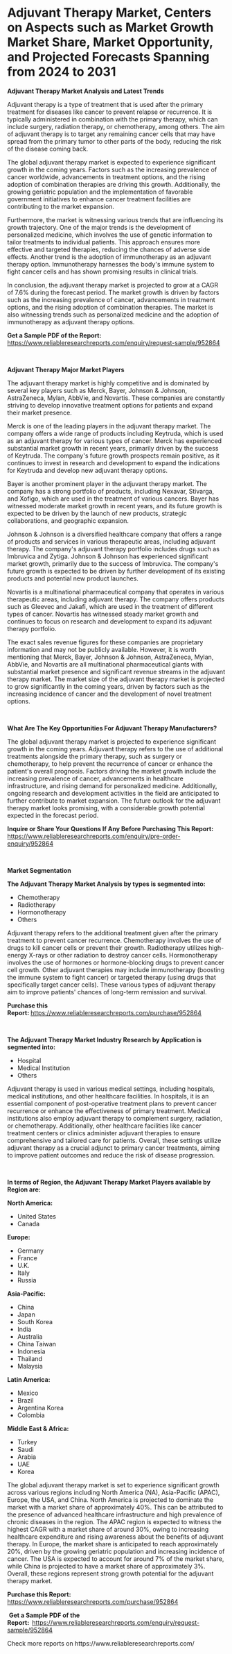 <p><h1>Adjuvant Therapy Market, Centers on Aspects such as Market Growth Market Share, Market Opportunity, and Projected Forecasts Spanning from 2024 to 2031</h1></p><p><strong>Adjuvant Therapy Market Analysis and Latest Trends</strong></p>
<p><p>Adjuvant therapy is a type of treatment that is used after the primary treatment for diseases like cancer to prevent relapse or recurrence. It is typically administered in combination with the primary therapy, which can include surgery, radiation therapy, or chemotherapy, among others. The aim of adjuvant therapy is to target any remaining cancer cells that may have spread from the primary tumor to other parts of the body, reducing the risk of the disease coming back.</p><p>The global adjuvant therapy market is expected to experience significant growth in the coming years. Factors such as the increasing prevalence of cancer worldwide, advancements in treatment options, and the rising adoption of combination therapies are driving this growth. Additionally, the growing geriatric population and the implementation of favorable government initiatives to enhance cancer treatment facilities are contributing to the market expansion.</p><p>Furthermore, the market is witnessing various trends that are influencing its growth trajectory. One of the major trends is the development of personalized medicine, which involves the use of genetic information to tailor treatments to individual patients. This approach ensures more effective and targeted therapies, reducing the chances of adverse side effects. Another trend is the adoption of immunotherapy as an adjuvant therapy option. Immunotherapy harnesses the body's immune system to fight cancer cells and has shown promising results in clinical trials.</p><p>In conclusion, the adjuvant therapy market is projected to grow at a CAGR of 7.6% during the forecast period. The market growth is driven by factors such as the increasing prevalence of cancer, advancements in treatment options, and the rising adoption of combination therapies. The market is also witnessing trends such as personalized medicine and the adoption of immunotherapy as adjuvant therapy options.</p></p>
<p><strong>Get a Sample PDF of the Report:&nbsp;</strong> <a href="https://www.reliableresearchreports.com/enquiry/request-sample/952864">https://www.reliableresearchreports.com/enquiry/request-sample/952864</a></p>
<p>&nbsp;</p>
<p><strong>Adjuvant Therapy Major Market Players</strong></p>
<p><p>The adjuvant therapy market is highly competitive and is dominated by several key players such as Merck, Bayer, Johnson & Johnson, AstraZeneca, Mylan, AbbVie, and Novartis. These companies are constantly striving to develop innovative treatment options for patients and expand their market presence.</p><p>Merck is one of the leading players in the adjuvant therapy market. The company offers a wide range of products including Keytruda, which is used as an adjuvant therapy for various types of cancer. Merck has experienced substantial market growth in recent years, primarily driven by the success of Keytruda. The company's future growth prospects remain positive, as it continues to invest in research and development to expand the indications for Keytruda and develop new adjuvant therapy options.</p><p>Bayer is another prominent player in the adjuvant therapy market. The company has a strong portfolio of products, including Nexavar, Stivarga, and Xofigo, which are used in the treatment of various cancers. Bayer has witnessed moderate market growth in recent years, and its future growth is expected to be driven by the launch of new products, strategic collaborations, and geographic expansion.</p><p>Johnson & Johnson is a diversified healthcare company that offers a range of products and services in various therapeutic areas, including adjuvant therapy. The company's adjuvant therapy portfolio includes drugs such as Imbruvica and Zytiga. Johnson & Johnson has experienced significant market growth, primarily due to the success of Imbruvica. The company's future growth is expected to be driven by further development of its existing products and potential new product launches.</p><p>Novartis is a multinational pharmaceutical company that operates in various therapeutic areas, including adjuvant therapy. The company offers products such as Gleevec and Jakafi, which are used in the treatment of different types of cancer. Novartis has witnessed steady market growth and continues to focus on research and development to expand its adjuvant therapy portfolio.</p><p>The exact sales revenue figures for these companies are proprietary information and may not be publicly available. However, it is worth mentioning that Merck, Bayer, Johnson & Johnson, AstraZeneca, Mylan, AbbVie, and Novartis are all multinational pharmaceutical giants with substantial market presence and significant revenue streams in the adjuvant therapy market. The market size of the adjuvant therapy market is projected to grow significantly in the coming years, driven by factors such as the increasing incidence of cancer and the development of novel treatment options.</p></p>
<p>&nbsp;</p>
<p><strong>What Are The Key Opportunities For Adjuvant Therapy Manufacturers?</strong></p>
<p><p>The global adjuvant therapy market is projected to experience significant growth in the coming years. Adjuvant therapy refers to the use of additional treatments alongside the primary therapy, such as surgery or chemotherapy, to help prevent the recurrence of cancer or enhance the patient's overall prognosis. Factors driving the market growth include the increasing prevalence of cancer, advancements in healthcare infrastructure, and rising demand for personalized medicine. Additionally, ongoing research and development activities in the field are anticipated to further contribute to market expansion. The future outlook for the adjuvant therapy market looks promising, with a considerable growth potential expected in the forecast period.</p></p>
<p><strong>Inquire or Share Your Questions If Any Before Purchasing This Report:</strong> <a href="https://www.reliableresearchreports.com/enquiry/pre-order-enquiry/952864">https://www.reliableresearchreports.com/enquiry/pre-order-enquiry/952864</a></p>
<p>&nbsp;</p>
<p><strong>Market Segmentation</strong></p>
<p><strong>The Adjuvant Therapy Market Analysis by types is segmented into:</strong></p>
<p><ul><li>Chemotherapy</li><li>Radiotherapy</li><li>Hormonotherapy</li><li>Others</li></ul></p>
<p><p>Adjuvant therapy refers to the additional treatment given after the primary treatment to prevent cancer recurrence. Chemotherapy involves the use of drugs to kill cancer cells or prevent their growth. Radiotherapy utilizes high-energy X-rays or other radiation to destroy cancer cells. Hormonotherapy involves the use of hormones or hormone-blocking drugs to prevent cancer cell growth. Other adjuvant therapies may include immunotherapy (boosting the immune system to fight cancer) or targeted therapy (using drugs that specifically target cancer cells). These various types of adjuvant therapy aim to improve patients' chances of long-term remission and survival.</p></p>
<p><strong>Purchase this Report:&nbsp;</strong><a href="https://www.reliableresearchreports.com/purchase/952864">https://www.reliableresearchreports.com/purchase/952864</a></p>
<p>&nbsp;</p>
<p><strong>The Adjuvant Therapy Market Industry Research by Application is segmented into:</strong></p>
<p><ul><li>Hospital</li><li>Medical Institution</li><li>Others</li></ul></p>
<p><p>Adjuvant therapy is used in various medical settings, including hospitals, medical institutions, and other healthcare facilities. In hospitals, it is an essential component of post-operative treatment plans to prevent cancer recurrence or enhance the effectiveness of primary treatment. Medical institutions also employ adjuvant therapy to complement surgery, radiation, or chemotherapy. Additionally, other healthcare facilities like cancer treatment centers or clinics administer adjuvant therapies to ensure comprehensive and tailored care for patients. Overall, these settings utilize adjuvant therapy as a crucial adjunct to primary cancer treatments, aiming to improve patient outcomes and reduce the risk of disease progression.</p></p>
<p>&nbsp;</p>
<p><strong>In terms of Region, the Adjuvant Therapy Market Players available by Region are:</strong></p>
<p>
    <p> <strong> North America: </strong>
        <ul>
            <li>United States</li>
            <li>Canada</li>
        </ul>
        </p> 
    <p> <strong> Europe: </strong>
        <ul>
            <li>Germany</li>
            <li>France</li>
            <li>U.K.</li>
            <li>Italy</li>
            <li>Russia</li>
        </ul>
        </p> 
    <p> <strong> Asia-Pacific: </strong>
        <ul>
            <li>China</li>
            <li>Japan</li>
            <li>South Korea</li>
            <li>India</li>
            <li>Australia</li>
            <li>China Taiwan</li>
            <li>Indonesia</li>
            <li>Thailand</li>
            <li>Malaysia</li>
        </ul>
        </p> 
    <p> <strong> Latin America: </strong>
        <ul>
            <li>Mexico</li>
            <li>Brazil</li>
            <li>Argentina Korea</li>
            <li>Colombia</li>
        </ul>
        </p> 
    <p> <strong> Middle East & Africa: </strong>
        <ul>
            <li>Turkey</li>
            <li>Saudi</li>
            <li>Arabia</li>
            <li>UAE</li>
            <li>Korea</li>
        </ul>
    </p>
    </p>
<p><p>The global adjuvant therapy market is set to experience significant growth across various regions including North America (NA), Asia-Pacific (APAC), Europe, the USA, and China. North America is projected to dominate the market with a market share of approximately 40%. This can be attributed to the presence of advanced healthcare infrastructure and high prevalence of chronic diseases in the region. The APAC region is expected to witness the highest CAGR with a market share of around 30%, owing to increasing healthcare expenditure and rising awareness about the benefits of adjuvant therapy. In Europe, the market share is anticipated to reach approximately 20%, driven by the growing geriatric population and increasing incidence of cancer. The USA is expected to account for around 7% of the market share, while China is projected to have a market share of approximately 3%. Overall, these regions represent strong growth potential for the adjuvant therapy market.</p></p>
<p><strong>Purchase this Report: </strong><a href="https://www.reliableresearchreports.com/purchase/952864">https://www.reliableresearchreports.com/purchase/952864</a></p>
<p>&nbsp;<strong>Get a Sample PDF of the Report:&nbsp;&nbsp;</strong><a href="https://www.reliableresearchreports.com/enquiry/request-sample/952864">https://www.reliableresearchreports.com/enquiry/request-sample/952864</a></p>
<p><strong></strong></p>
<p>Check more reports on https://www.reliableresearchreports.com/</p>